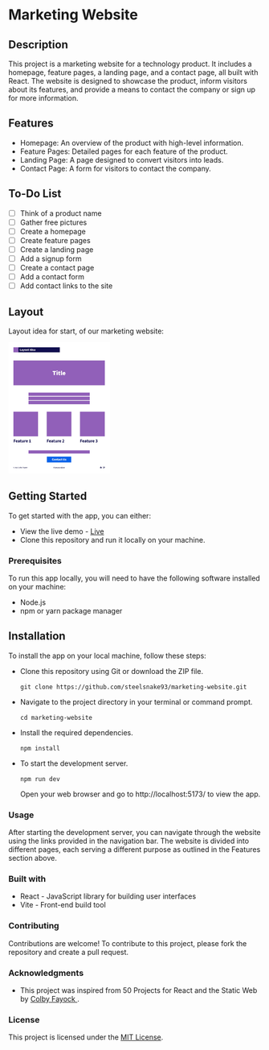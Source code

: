 # Marketing Website

## Description
This project is a marketing website for a technology product. It includes a homepage, feature pages, a landing page, and a contact page, all built with React. The website is designed to showcase the product, inform visitors about its features, and provide a means to contact the company or sign up for more information.

## Features

- Homepage: An overview of the product with high-level information.
- Feature Pages: Detailed pages for each feature of the product.
- Landing Page: A page designed to convert visitors into leads.
- Contact Page: A form for visitors to contact the company.

## To-Do List

- [ ] Think of a product name
- [ ] Gather free pictures
- [ ] Create a homepage
- [ ] Create feature pages
- [ ] Create a landing page
- [ ] Add a signup form
- [ ] Create a contact page
- [ ] Add a contact form
- [ ] Add contact links to the site

## Layout

Layout idea for start, of our marketing website:

<img src="src/components/assets/images/layout-idea.jpg" height="40%" width="40%" >

## Getting Started
To get started with the app, you can either:

- View the live demo - [Live](https://steelsnake93.github.io/marketing-website "<[Homepage url]> Live View")
- Clone this repository and run it locally on your machine.

### Prerequisites
To run this app locally, you will need to have the following software installed on your machine:

- Node.js
- npm or yarn package manager

## Installation
To install the app on your local machine, follow these steps:

- Clone this repository using Git or download the ZIP file.

      git clone https://github.com/steelsnake93/marketing-website.git
   
- Navigate to the project directory in your terminal or command prompt.
      
      cd marketing-website
   
- Install the required dependencies.
      
      npm install

- To start the development server.

      npm run dev 
    
    Open your web browser and go to http://localhost:5173/ to view the app.

### Usage
After starting the development server, you can navigate through the website using the links provided in the navigation bar. The website is divided into different pages, each serving a different purpose as outlined in the Features section above.

### Built with
- React - JavaScript library for building user interfaces
- Vite - Front-end build tool

### Contributing
Contributions are welcome! To contribute to this project, please fork the repository and create a pull request.

### Acknowledgments
- This project was inspired from 50 Projects
for React and the Static Web by [Colby Fayock
](https://github.com/colbyfayock).

### License
This project is licensed under the [MIT License](https://github.com/steelsnake93/marketing-website/blob/main/LICENSE).
